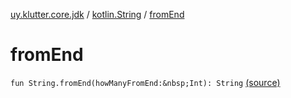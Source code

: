 [uy.klutter.core.jdk](../index.md) / [kotlin.String](index.md) / [fromEnd](.)


# fromEnd

`fun String.fromEnd(howManyFromEnd:&nbsp;Int): String` [(source)](https://github.com/kohesive/klutter/blob/master/core-jdk6/src/main/kotlin/uy/klutter/core/jdk/Strings.kt#L3)


